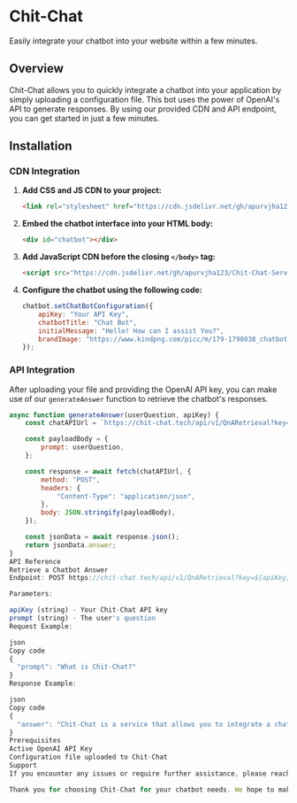 # Chit-Chat

Easily integrate your chatbot into your website within a few minutes.

## Overview

Chit-Chat allows you to quickly integrate a chatbot into your application by simply uploading a configuration file. This bot uses the power of OpenAI's API to generate responses. By using our provided CDN and API endpoint, you can get started in just a few minutes.

## Installation

### CDN Integration

1. **Add CSS and JS CDN to your project:**
    ```html
    <link rel="stylesheet" href="https://cdn.jsdelivr.net/gh/apurvjha123/Chit-Chat-Server/js-interface/style.css">
    ```

2. **Embed the chatbot interface into your HTML body:**
    ```html
    <div id="chatbot"></div>
    ```

3. **Add JavaScript CDN before the closing `</body>` tag:**
    ```html
    <script src="https://cdn.jsdelivr.net/gh/apurvjha123/Chit-Chat-Server/js-interface/script.js"></script>
    ```

4. **Configure the chatbot using the following code:**
    ```javascript
    chatbot.setChatBotConfiguration({
        apiKey: "Your API Key",
        chatbotTitle: "Chat Bot",
        initialMessage: "Hello! How can I assist You?",
        brandImage: "https://www.kindpng.com/picc/m/179-1798038_chatbots-builder-pricing-crozdesk-free-chatbot-hd-png.png",
    });
    ```

### API Integration

After uploading your file and providing the OpenAI API key, you can make use of our `generateAnswer` function to retrieve the chatbot's responses.

```javascript
async function generateAnswer(userQuestion, apiKey) {
    const chatAPIUrl = `https://chit-chat.tech/api/v1/QnARetrieval?key=${apiKey}`;

    const payloadBody = {
        prompt: userQuestion,
    };

    const response = await fetch(chatAPIUrl, {
        method: "POST",
        headers: {
            "Content-Type": "application/json",
        },
        body: JSON.stringify(payloadBody),
    });

    const jsonData = await response.json();
    return jsonData.answer;
}
API Reference
Retrieve a Chatbot Answer
Endpoint: POST https://chit-chat.tech/api/v1/QnARetrieval?key=${apiKey}

Parameters:

apiKey (string) - Your Chit-Chat API key
prompt (string) - The user's question
Request Example:

json
Copy code
{
  "prompt": "What is Chit-Chat?"
}
Response Example:

json
Copy code
{
  "answer": "Chit-Chat is a service that allows you to integrate a chatbot into your application using OpenAI's API."
}
Prerequisites
Active OpenAI API Key
Configuration file uploaded to Chit-Chat
Support
If you encounter any issues or require further assistance, please reach out to our support team at apurvjha123@gmail.com.

Thank you for choosing Chit-Chat for your chatbot needs. We hope to make your integration process as smooth as possible.